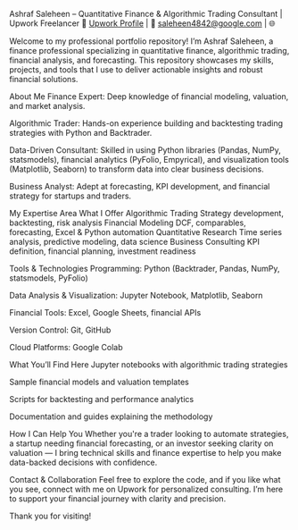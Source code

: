 Ashraf Saleheen – Quantitative Finance & Algorithmic Trading Consultant | Upwork Freelancer
🔗 [Upwork Profile]([#](https://www.upwork.com/freelancers/~015e477a2d2fae0fe3)) | 📧 saleheen4842@google.com | 🌐   

Welcome to my professional portfolio repository! I’m Ashraf Saleheen, a finance professional specializing in quantitative finance, algorithmic trading, financial analysis, and forecasting. This repository showcases my skills, projects, and tools that I use to deliver actionable insights and robust financial solutions.

About Me
Finance Expert: Deep knowledge of financial modeling, valuation, and market analysis.

Algorithmic Trader: Hands-on experience building and backtesting trading strategies with Python and Backtrader.

Data-Driven Consultant: Skilled in using Python libraries (Pandas, NumPy, statsmodels), financial analytics (PyFolio, Empyrical), and visualization tools (Matplotlib, Seaborn) to transform data into clear business decisions.

Business Analyst: Adept at forecasting, KPI development, and financial strategy for startups and traders.

My Expertise
Area	What I Offer
Algorithmic Trading	Strategy development, backtesting, risk analysis
Financial Modeling	DCF, comparables, forecasting, Excel & Python automation
Quantitative Research	Time series analysis, predictive modeling, data science
Business Consulting	KPI definition, financial planning, investment readiness

Tools & Technologies
Programming: Python (Backtrader, Pandas, NumPy, statsmodels, PyFolio)

Data Analysis & Visualization: Jupyter Notebook, Matplotlib, Seaborn

Financial Tools: Excel, Google Sheets, financial APIs

Version Control: Git, GitHub

Cloud Platforms: Google Colab

What You’ll Find Here
Jupyter notebooks with algorithmic trading strategies

Sample financial models and valuation templates

Scripts for backtesting and performance analytics

Documentation and guides explaining the methodology

How I Can Help You
Whether you're a trader looking to automate strategies, a startup needing financial forecasting, or an investor seeking clarity on valuation — I bring technical skills and finance expertise to help you make data-backed decisions with confidence.

Contact & Collaboration
Feel free to explore the code, and if you like what you see, connect with me on Upwork for personalized consulting. I’m here to support your financial journey with clarity and precision.

Thank you for visiting!

